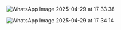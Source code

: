 
![WhatsApp Image 2025-04-29 at 17 33 38](https://github.com/user-attachments/assets/bdfa0f46-2063-43b4-a6f3-122116bb31d1)

![WhatsApp Image 2025-04-29 at 17 34 14](https://github.com/user-attachments/assets/d60bf2ea-e85c-4482-b858-7a59d1eba9a9)
